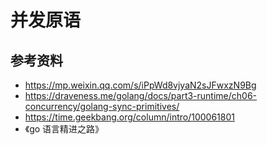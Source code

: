 <!--
 * @Author: shgopher shgopher@gmail.com
 * @Date: 2023-05-14 23:08:19
 * @LastEditors: shgopher shgopher@gmail.com
 * @LastEditTime: 2023-11-24 23:30:36
 * @FilePath: /GOFamily/并发/并发原语/README.md
 * @Description: 
 * 
 * Copyright (c) 2023 by shgopher, All Rights Reserved. 
-->
# 并发原语

## 参考资料
- https://mp.weixin.qq.com/s/iPpWd8vjyaN2sJFwxzN9Bg
- https://draveness.me/golang/docs/part3-runtime/ch06-concurrency/golang-sync-primitives/
- https://time.geekbang.org/column/intro/100061801
- 《go 语言精进之路》